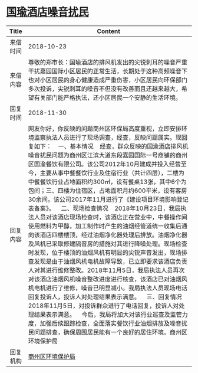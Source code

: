 # <a href="http://www.shangluo.gov.cn/zmhd/ldxxxx.jsp?urltype=leadermail.LeaderMailContentUrl&wbtreeid=1112&leadermailid=4970">国瑜酒店噪音扰民</a>
| Title |                                                                                                                                                                                                                                                                                                                                                      Content                                                                                                                                                                                                                                                                                                                                                      |
|:-----:|-------------------------------------------------------------------------------------------------------------------------------------------------------------------------------------------------------------------------------------------------------------------------------------------------------------------------------------------------------------------------------------------------------------------------------------------------------------------------------------------------------------------------------------------------------------------------------------------------------------------------------------------------------------------------------------------------------------------|
| 来信时间  | 2018-10-23                                                                                                                                                                                                                                                                                                                                                                                                                                                                                                                                                                                                                                                                                                        |
| 来信内容  | 尊敬的郑市长：国瑜酒店的排风机发出的尖锐刺耳的噪音严重干扰嘉园国际小区居民的正常生活，长期处于这种高频噪音下也对小区居民的身心健康造成严重伤害，小区居民向环保部门多次投诉，尖锐刺耳的噪音不但没有改善而且还越来越大，希望有关部门能严格执法，还小区居民一个安静的生活环境。                                                                                                                                                                                                                                                                                                                                                                                                                                                                                                                                                                            |
| 回复时间  | 2018-11-30                                                                                                                                                                                                                                                                                                                                                                                                                                                                                                                                                                                                                                                                                                        |
| 回复内容  | 网友你好，你反映的问题商州区环保局高度重视，立即安排环境监察执法人员进行了现场调查，经查，反映问题属实。现回复如下：    一、基本情况    经查，群众反映的国渝酒店排风机噪音扰民问题为商州区江滨大道东段嘉园国际一号商铺的商州区国渝餐饮有限公司。该公司2012年10月建成并投入经营至今，主要从事中餐餐饮行业及住宿行业（共计四层），二楼为中餐餐饮行业占地面积约300㎡，设有餐桌13张，其中6个为包间；三、四楼为住宿区，占地面积月约600平米，设有客房30余间。该公司2017年11月进行了《建设项目环境影响登记表备案》。    二、现场检查情况    2018年10月23日，我局执法人员对该酒店现场检查时，该酒店正在营业中，中餐操作间使用燃料为甲醇，加工制作时产生的油烟经管道统一收集后通向该酒店四楼楼顶，经过油烟净化器处理后排放。油烟净化器及风机已采取修建隔音房的措施对其进行降噪处理。现场检查时发现，位于楼顶的油烟风机有明显的尖锐声音发出，现场排查发现是由于油烟风机电机故障导致，已立即要求该酒店负责人对其进行维修整改。2018年11月5日，我局执法人员再次对该酒店油烟风机噪音整改进度进行核查，该酒店已对油烟风机电机进行了维修，噪音已明显减小。我局执法人员现场电话回复投诉人，投诉人对处理结果表示满意。    三、回复情况    2018年11月5日，对投诉群众进行了电话回复，投诉人对处理结果表示满意。    今后，我局将加大对该行业巡查及监管力度，加强后续跟踪检查，全面落实餐饮行业油烟排放及噪音扰民问题排查，确保周围居民能有一个良好的居住环境。商州区环境保护局 |
| 回复机构  | <a href="../../categories/agencies/商州区环境保护局.md">商州区环境保护局</a>                                                                                                                                                                                                                                                                                                                                                                                                                                                                                                                                                                                                                                                        |